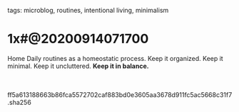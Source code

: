 tags: microblog, routines, intentional living, minimalism

# 1x#@20200914071700

Home Daily routines as a homeostatic process. Keep it organized. Keep it minimal. Keep it uncluttered. **Keep it in balance.**

<br><br><hash>ff5a613188663b86fca5572702caf883bd0e3605aa3678d911fc5ac5668c31f7.sha256</hash>